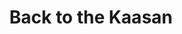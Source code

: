 --- 
title: "Back to the Kaasan"
publishdate: "2018-12-22T16:48:46+02:00"
src: "https://365manga.net/manga/back-to-the-kaasan"
image: "https://data.365manga.net/images/thumbnails/32740-back-to-the-kaasan.jpg"
description: " Back to the Kaasan summary is updating. Come visit Mangakakalot.com sometime to read the latest chapter of Back to the Kaasan. If you have any question about this manga, Please don't hesitate to contact us or translate team. Hope you enjoy it."
---